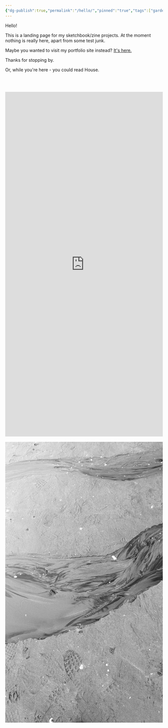 ```yaml
---
{"dg-publish":true,"permalink":"/hello/","pinned":"true","tags":["gardenEntry"]}
---
```


Hello!

This is a landing page for my sketchbook/zine projects. At the moment nothing is really here, apart from some test junk. 

Maybe you wanted to visit my portfolio site instead? [It's here.](https://www.shinestrength.xyz/)

Thanks for stopping by. 


Or, while you're here -  you could read House.

<br><br>
<center><iframe src="https://archive.org/embed/027_20240628" width=100% height=1100px frameborder="0" webkitallowfullscreen="true" mozallowfullscreen="true" allowfullscreen></iframe></center>

![4.jpg](/img/user/gallery/4.jpg)

